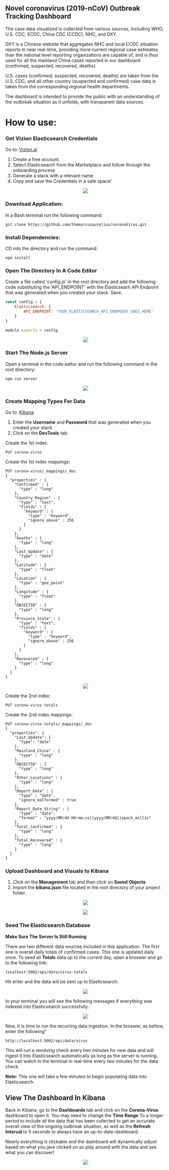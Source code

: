 ## Novel coronavirus (2019-nCoV) Outbreak Tracking Dashboard

The case data visualized is collected from various sources, including WHO, U.S. CDC, ECDC, China CDC (CCDC), NHC, and DXY. 

DXY is a Chinese website that aggregates NHC and local CCDC situation reports in near real-time, providing more current regional case estimates than the national level reporting organizations are capable of, and is thus used for all the mainland China cases reported in our dashboard (confirmed, suspected, recovered, deaths). 

U.S. cases (confirmed, suspected, recovered, deaths) are taken from the U.S. CDC, and all other country (suspected and confirmed) case data is taken from the corresponding regional health departments. 

The dashboard is intended to provide the public with an understanding of the outbreak situation as it unfolds, with transparent data sources.

# How to use:

### Get Vizion Elasticsearch Credentials

Go to: [Vizion.ai](https://app.vizion.ai/)

1. Create a free account.
2. Select Elasticsearch from the Marketplace and follow through the onboarding process
3. Generate a stack with a relevant name
4. Copy and save the Credentials in a safe space!

  <p align="center">
    <img src="https://giant.gfycat.com/SpiffyBlindCobra.gif">
  </p>
  
  

 


### Download Application:
In a Bash terminal run the following command:

```
git clone https://github.com/themarcusaurelius/coronaVirus.git
```


### Install Dependencies:
CD into the directory and run the command:

```
npm install
```

### Open The Directory In A Code Editor
Create a file called 'config.js' in the root directory and add the following code substituting the 'API_ENDPOINT' with the Elasticsearh API Endpoint that was generated when you created your stack. Save.

```javascript
const config = {
    Elasticsearch: {
        API_ENDPOINT: 'YOUR_ELASTICSEARCH_API_ENDPOINT_GOES_HERE'
    }
}

module.exports = config
```

<p align="center">
  <img src="https://i.imgur.com/8BseA0C.png">
</p>


### Start The Node.js Server
Open a terminal in the code editor and run the following command in the root directory:

```
npm run server
```
<p align="center">
  <img src="https://i.imgur.com/Jg4L1Bx.png">
</p>

### Create Mapping Types For Data
Go to: [Kibana](https://app.vizion.ai/kibana/app/my_login)

1. Enter the <b>Username</b> and <b>Password</b> that was generated when you created your stack
2. Click on the <b>DevTools</b> tab.

Create the 1st index:

```
PUT corona-virus
```

Create the 1st index mappings:
```
PUT corona-virus/_mappings/_doc 
{
  "properties" : {
    "Confirmed" : {
      "type" : "long"
    },
    "Country_Region" : {
      "type" : "text",
      "fields" : {
        "keyword" : {
          "type" : "keyword",
          "ignore_above" : 256
        }
      }
    },
    "Deaths" : {
      "type" : "long"
    },
    "Last_Update" : {
      "type" : "date"
    },
    "Latitude" : {
      "type" : "float"
    },
    "Location" : {
      "type" : "geo_point"
    },
    "Longitude" : {
      "type" : "float"
    },
    "OBJECTID" : {
      "type" : "long"
    },
    "Province_State" : {
      "type" : "text",
      "fields" : {
        "keyword" : {
          "type" : "keyword",
          "ignore_above" : 256
        }
      }
    },
    "Recovered" : {
      "type" : "long"
    }
  }
}
```

<p align="center">
  <img src="https://i.imgur.com/eTWkOd0.png">
</p>

Create the 2nd index:
```
PUT corona-virus-totals
```

Create the 2nd index mappings:
```
PUT corona-virus-totals/_mappings/_doc 
{
  "properties": {
    "Last_Update": {
      "type": "date"
    },
    "Mainland_China" : {
      "type" : "long"
    },
    "OBJECTID" : {
      "type" : "long"
    },
    "Other_Locations" : {
      "type" : "long"
    },
    "Report_Date" : {
      "type" : "date",
      "ignore_malformed" : true
    },
    "Report_Date_String" : {
      "type" : "date",
      "format" : "yyyy/MM/dd HH:mm:ss||yyyy/MM/dd||epoch_millis"
    },
    "Total_Confirmed" : {
      "type" : "long"
    },
    "Total_Recovered" : {
      "type" : "long"
    }
  }
}
```


### Upload Dashboard and Visuals to Kibana
1. Click on the <b>Management</b> tab and then click on <b>Saved Objects</b>
2. Import the <b>kibana.json</b> file located in the root directory of your project folder.

<p align="center">
  <img src="https://i.imgur.com/ejX1Rr4.png">
</p>

<p align="center">
  <img src="https://i.imgur.com/0GU0CiG.png">
</p>


### Seed The Elasticsearch Database

<b>Make Sure The Server Is Still Running</b>

There are two different data sources included in this application. The first one is overall daily totals of confirmed cases. This one is updated daily once. To seed all <b>Totals</b> data up to the current day, open a broswer and go to the following link: 
```
localhost:5002/api/data/virus-totals
```
Hit enter and the data will be sent up to Elasticsearch:

<p align="center">
  <img src="https://i.imgur.com/2aoANI4.png">
</p>

In your terminal you will see the following messages if everything was indexed into Elasticsearch successfully:
<p align="center">
  <img src="https://i.imgur.com/PYLb5Cb.png">
</p>

Now, It is time to run the recurring data ingestion. In the broswer, as before, enter the following"
```
http://localhost:5002/api/data/virus
```

This will run a revolving check every two minutes for new data and will ingest it into Elasticsearch automatically as long as the server is running. You can watch in the terminal in real-time every two minutes for the data check. 

<b>Note:</b> This one will take a few minutes to begin populating data into Elasticsearch.

## View The Dashboard In Kibana

Back in Kibana, go to the <b>Dashboards</b> tab and click on the <b>Corona-Virus</b> dashboard to open it. You may need to change the <b>Time Range</b> To a longer period to include all the data that has been collected to get an accurate overall view of the ongoing outbreak situation, as well as the <b>Refresh Interval</b> to 5 seconds to always have an up-to-date-dashboard.


Nearly everything is clickable and the dashboard will dynamically adjust based on what you jave clicked on so play around with the data and see what you can discover!

<p align="center">
  <img src="https://i.imgur.com/pegZHkx.png">
</p>









